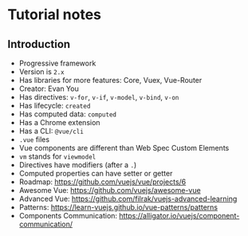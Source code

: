 # Tutorial notes

## Introduction

- Progressive framework
- Version is `2.x`
- Has libraries for more features: Core, Vuex, Vue-Router
- Creator: Evan You
- Has directives: `v-for`, `v-if`, `v-model`, `v-bind`, `v-on`
- Has lifecycle: `created`
- Has computed data: `computed`
- Has a Chrome extension
- Has a CLI: `@vue/cli`
- `.vue` files
- Vue components are different than Web Spec Custom Elements
- `vm` stands for `viewmodel`
- Directives have modifiers (after a `.`)
- Computed properties can have setter or getter
- Roadmap: https://github.com/vuejs/vue/projects/6
- Awesome Vue: https://github.com/vuejs/awesome-vue
- Advanced Vue: https://github.com/filrak/vuejs-advanced-learning
- Patterns: https://learn-vuejs.github.io/vue-patterns/patterns
- Components Communication: https://alligator.io/vuejs/component-communication/
